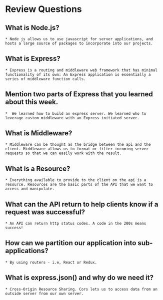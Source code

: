 # Review Questions

## What is Node.js?
    * Node js allows us to use javascript for server applications, and hosts a large source of packages to incorporate into our projects.

## What is Express?
    * Express is a routing and middleware web framework that has minimal functionality of its own: An Express application is essentially a series of middleware function calls.

## Mention two parts of Express that you learned about this week.
    *  We learned how to build an express server. We learned who to leverage custom middleware with an Express initiated server.

## What is Middleware?
    * Middleware can be thought as the bridge between the api and the client. Middleware allows us to format or filter incoming server requests so that we can easily work with the result.

## What is a Resource?
    * Everything available to provide to the client on the api is a resource. Resources are the basic parts of the API that we want to access and manipulate.

## What can the API return to help clients know if a request was successful?
    * An API can return http status codes. A code in the 200s means success!

## How can we partition our application into sub-applications?
    * By using routers - i.e, React or Redux. 

## What is express.json() and why do we need it?
    * Cross-Origin Resource Sharing. Cors lets us to access data from an outside server from our own server.

<!-- jaklundun -->